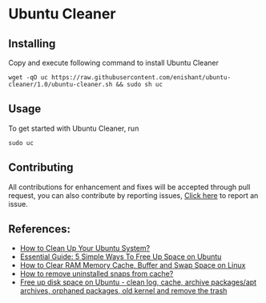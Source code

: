 # Ubuntu Cleaner

## Installing
Copy and execute following command to install Ubuntu Cleaner
```
wget -qO uc https://raw.githubusercontent.com/enishant/ubuntu-cleaner/1.0/ubuntu-cleaner.sh && sudo sh uc
```

## Usage
To get started with Ubuntu Cleaner, run
```
sudo uc
```

## Contributing
All contributions for enhancement and fixes will be accepted through pull request, you can also contribute by reporting issues, [Click here](https://github.com/enishant/ubuntu-cleaner/issues/new) to report an issue.

## References:
- [How to Clean Up Your Ubuntu System?](https://www.esds.co.in/kb/how-to-clean-up-ubuntu-server/)
- [Essential Guide: 5 Simple Ways To Free Up Space on Ubuntu](https://www.omgubuntu.co.uk/2016/08/5-ways-free-up-space-on-ubuntu)
- [How to Clear RAM Memory Cache, Buffer and Swap Space on Linux](https://www.tecmint.com/clear-ram-memory-cache-buffer-and-swap-space-on-linux/)
- [How to remove uninstalled snaps from cache?](https://askubuntu.com/a/1156686)
- [Free up disk space on Ubuntu - clean log, cache, archive packages/apt archives, orphaned packages, old kernel and remove the trash](https://gist.github.com/Iman/8c4605b2b3ce8226b08a)
